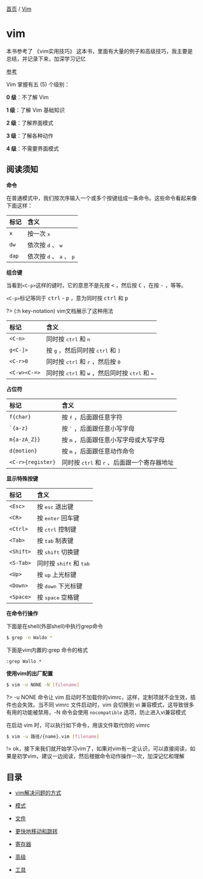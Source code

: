 [首页](/#index) / [Vim](/vim-docs/)

# vim

本书参考了 《vim实用技巧》 这本书，里面有大量的例子和高级技巧，我主要是总结，并记录下来，加深学习记忆

[参考](https://blog.csdn.net/saying0101_0010_0000/article/details/114528186)

Vim 掌握有五 (5) 个级别：

**0 级**：不了解 Vim

**1 级**：了解 Vim 基础知识

**2 级**：了解界面模式

**3 级**：了解各种动作

**4 级**：不需要界面模式

## 阅读须知

**命令**

在普通模式中，我们按次序输入一个或多个按键组成一条命令。这些命令看起来像下面这样：

|标记|含义|
|:---|:---|
|`x`|按一次 <kbd>x</kbd> |
|`dw`|依次按 <kbd>d</kbd> 、 <kbd>w</kbd> |
|`dap`|依次按 <kbd>d</kbd> 、 <kbd>a</kbd> 、 <kbd>p</kbd> |

**组合键**

当看到`<C-p>`这样的键时，它的意思不是先按 <kbd><</kbd> ，然后按 <kbd>C</kbd> ，在按 <kbd>-</kbd> ，等等。

`<C-p>`标记等同于 <kbd>ctrl</kbd> - <kbd>p</kbd> ，意为同时按 <kbd>ctrl</kbd> 和 <kbd>p</kbd> 

?> (:h key-notation) vim文档展示了这种用法

|标记|含义|
|:---|:---|
|`<C-n>`|同时按 <kbd>ctrl</kbd> 和 <kbd>n</kbd> |
|`g<C-]>`|按 <kbd>g</kbd> ，然后同时按 <kbd>ctrl</kbd> 和 <kbd>]</kbd> |
|`<C-r>0`|同时按 <kbd>ctrl</kbd> 和 <kbd>r</kbd> ，然后按 <kbd>0</kbd> |
|`<C-w><C-=>`|同时按 <kbd>ctrl</kbd> 和 <kbd>w</kbd> ，然后同时按 <kbd>ctrl</kbd> 和 <kbd>=</kbd> |

**占位符**

|标记|含义|
|:---|:---|
|`f{char}`|按 <kbd>f</kbd> ，后面跟任意字符|
|<code>`{a-z}</code>|按 <kbd>\`</kbd> ，后面跟任意小写字母|
|`m{a-zA_Z}}`|按 <kbd>m</kbd> ，后面跟任意小写字母或大写字母|
|`d{motion}`|按 <kbd>m</kbd> ，后面跟任意动作命令|
|`<C-r>{register}`|同时按 <kbd>ctrl</kbd> 和 <kbd>r</kbd> 、后面跟一个寄存器地址|

**显示特殊按键**

|标记|含义|
|:---|:---|
|`<Esc>`|按 <kbd>esc</kbd> 退出键|
|`<CR>`|按 <kbd>enter</kbd> 回车键|
|`<Ctrl>`|按 <kbd>ctrl</kbd> 控制键|
|`<Tab>`|按 <kbd>tab</kbd> 制表键|
|`<Shift>`|按 <kbd>shift</kbd> 切换键|
|`<S-Tab>`|同时按 <kbd>shift</kbd> 和 <kbd>tab</kbd> |
|`<Up>`|按 <kbd>up</kbd> 上光标键|
|`<Down>`|按 <kbd>down</kbd> 下光标键|
|`<Space>`|按 <kbd>space</kbd> 空格键|

**在命令行操作**

下面是在shell(外部shell)中执行grep命令

```bash
$ grep -n Waldo *
```

下面是vim内置的:grep 命令的格式

```shell
:grep Wallo *
```

**使用vim的出厂配置**

```bash
$ vim -u NONE -N [filename]
```

?> -u NONE 命令让 vim 启动时不加载你的vimrc，这样，定制项就不会生效，插件也会失效。当不同 vimrc 文件启动时，vim 会切换到 vi 兼容模式，这导致很多有用的功能被禁用，-N 命令会使用 `nocompatible` 选项，防止进入vi兼容模式

在启动 vim 时，可以执行如下命令，用该文件取代你的 vimrc

```bash
$ vim -u 路径/{name}.vim [filename]
```

!> ok，接下来我们就开始学习vim了，如果对vim有一定认识，可以直接阅读，如果是初学vim，建议一边阅读，然后根据命令动作操作一次，加深记忆和理解

## 目录

- [vim解决问题的方式](solve)

- [模式](mode/)

- [文件](file/)

- [更快地移动和跳转](faster/)

- [寄存器](register/)

- [高级](senior/)

- [工具](tools/)
